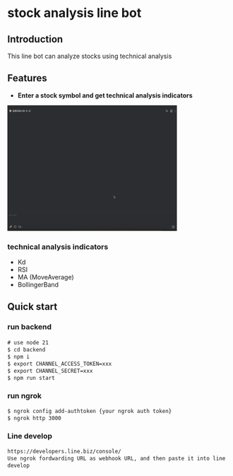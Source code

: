 # stock analysis line bot

## Introduction

<p>This line bot can analyze stocks using technical analysis</p>

## Features

- **Enter a stock symbol and get technical analysis indicators**

<img src="https://github.com/emberow/blog-image/blob/main/BlogImg/stock-analyze%20demo.gif?raw=true"  style="width: 40vw;" > <br>

### technical analysis indicators
- Kd
- RSI
- MA (MoveAverage)
- BollingerBand

## Quick start 


### run backend
```
# use node 21
$ cd backend
$ npm i
$ export CHANNEL_ACCESS_TOKEN=xxx
$ export CHANNEL_SECRET=xxx
$ npm run start
```

### run ngrok
```
$ ngrok config add-authtoken {your ngrok auth token}
$ ngrok http 3000
```

### Line develop
```
https://developers.line.biz/console/
Use ngrok fordwarding URL as webhook URL, and then paste it into line develop
```
